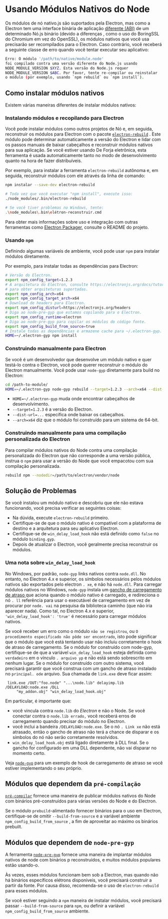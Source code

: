 # Usando Módulos Nativos do Node

Os módulos de nó nativo.js são suportados pela Electron, mas como a Electron tem uma interface binária de aplicação [diferente (ABI)][abi] de um determinado Nó.js binário (devido a diferenças , como o uso do BoringSSL do Chromium em vez do OpenSSL), os módulos nativos que você usa precisarão ser recompilados para o Electron. Caso contrário, você receberá a seguinte classe de erro quando você tentar executar seu aplicativo:

```sh
Erro: O módulo '/path/to/native/module.node'
foi compilado contra uma versão diferente do Node.js usando
NODE_MODULE_VERSION $XYZ. Esta versão do Node.js requer
NODE_MODULE_VERSION $ABC. Por favor, tente re-compilar ou reinstalar
o módulo (por exemplo, usando `npm rebuild` ou `npm install`).
```

## Como instalar módulos nativos

Existem várias maneiras diferentes de instalar módulos nativos:

### Instalando módulos e recopilando para Electron

Você pode instalar módulos como outros projetos de Nó e, em seguida, reconstruir os módulos para Electron com o pacote [`electron-rebuild`][electron-rebuild] . Este módulo pode determinar automaticamente a versão do Electron e lidar com os passos manuais de baixar cabeçalhos e reconstruir módulos nativos para sua aplicação. Se você estiver usando [][electron-forge]De Forja eletrônica, esta ferramenta é usada automaticamente tanto no modo de desenvolvimento quanto na hora de fazer distribuíveis.

Por exemplo, para instalar a ferramenta `electron-rebuild` autônoma e, em seguida, reconstruir módulos com ele através da linha de comando:

```sh
npm instalar --save-dev electron-rebuild

# Toda vez que você executar "npm install", execute isso:
./node_modules/.bin/electron-rebuild

# Se você tiver problemas no Windows, tente:
.\node_modules\.bin\elétron-reconstruir.cmd
```

Para obter mais informações sobre uso e integração com outras ferramentas como [Electron Packager][electron-packager], consulte o README do projeto.

### Usando `npm`

Definindo algumas variáveis de ambiente, você pode usar `npm` para instalar módulos diretamente.

Por exemplo, para instalar todas as dependências para Electron:

```sh
# Versão do Electron.
export npm_config_target=1.2.3
# A arquitetura do Electron, consulte https://electronjs.org/docs/tutorial/support#supported-platforms
# para obter arquiteturas suportadas.
export npm_config_arch=x64
export npm_config_target_arch=x64
# Download de headers para Electron.
export npm_config_disturl=https://electronjs.org/headers 
# Diga ao node-pre-gyp que estamos copilando para o Electron.
export npm_config_runtime=electron 
# Diga ao node-pre-gyp para copilar os módulos do código fonte.
export npm_config_build_from_source=true
# Instale todas as dependências e armazene cache para ~/.electron-gyp.
HOME=~/.electron-gyp npm install
```

### Construindo manualmente para Electron

Se você é um desenvolvedor que desenvolve um módulo nativo e quer testá-lo contra o Electron, você pode querer reconstruir o módulo do Electron manualmente. Você pode usar `node-gyp` diretamente para build no Electron:

```sh
cd /path-to-module/
HOME=~/.electron-gyp node-gyp rebuild --target=1.2.3 --arch=x64 --dist-url=https://electronjs.org/headers
```

* `HOME=~/.electron-gyp` muda onde encontrar cabeçalhos de desenvolvimento.
* `--target=1.2.3` é a versão do Electron.
* `--dist-url=...` especifica onde baixar os cabeçalhos.
* `--arch=x64` diz que o módulo foi construído para um sistema de 64-bit.

### Construindo manualmente para uma compilação personalizada do Electron

Para compilar módulos nativos do Node contra uma compilação personalizada do Electron que não corresponde a uma versão pública, instrua o `npm` para usar a versão do Node que você empacotou com sua compilação personalizada.

```sh
rebuild npm --nodedir=/path/to/electron/vendor/node
```

## Solução de Problemas

Se você instalou um módulo nativo e descobriu que ele não estava funcionando, você precisa verificar as seguintes coisas:

* Na dúvida, execute `electron-rebuild` primeiro.
* Certifique-se de que o módulo nativo é compatível com a plataforma de destino e a arquitetura para seu aplicativo Electron.
* Certifique-se de `win_delay_load_hook` não está definido como `false` no módulo `binding.gyp`.
* Depois de atualizar o Electron, você geralmente precisa reconstruir os módulos.

### Uma nota sobre `win_delay_load_hook`

No Windows, por padrão, `node-gyp` links nativos contra `node.dll`. No entanto, no Electron 4.x e superior, os símbolos necessários pelos módulos nativos são exportados pelo electron `. xe`, e não há `node.dll`. Para carregar módulos nativos no Windows, `node-gyp` instala um [gancho de carregamento de atraso ](https://msdn.microsoft.com/en-us/library/z9h1h6ty.aspx) que aciona quando o módulo nativo é carregado, e redireciona o nó `. ll` referência para usar o executável de carregamento em vez de procurar por `node. vai` na pesquisa da biblioteca caminho (que não iria aparecer nada). Como tal, no Electron 4.x e superior, `'win_delay_load_hook': 'true'` é necessário para carregar módulos nativos.

Se você receber um erro como o módulo `não se registrou`, ou `O procedimento
especificado não pôde ser encontrado`, isto pode significar que o módulo que você está tentando usar não incluiu corretamente o hook de atraso de carregamento.  Se o módulo for construído com node-gyp, certifique-se de que a variável `win_delay_load_hook` esteja definida como `verdadeiro` em o vínculo `. arquivo yp` e não está sendo sobrescrito em nenhum lugar.  Se o módulo for construído com outro sistema, você precisará garantir que você construa com um gancho de atraso instalado no `principal. ode` arquivo. Sua chamada de `link.exe` </code> deve ficar assim:

```plaintext
 link.exe /OUT:"foo.node" "...\node.lib" delayimp.lib /DELAYLOAD:node.exe /DLL
     "my_addon.obj" "win_delay_load_hook.obj"
```

Em particular, é importante que:

* você vincula contra `node.lib` do _Electron_ e não o Node. Se você conectar contra o `node.lib errado,` você receberá erros de carregamento quando precisar do módulo no Electron.
* você inclui a bandeira `/DELAYLOAD:node.exe`. Se o nó `. Link xe` não está atrasado, então o gancho de atraso não terá a chance de disparar e os símbolos do nó não serão corretamente resolvidos.
* `win_delay_load_hook.obj` está ligado diretamente à DLL final. Se o gancho for configurado em uma DLL dependente, não vai disparar no momento certo.

Veja [`node-gyp`](https://github.com/nodejs/node-gyp/blob/e2401e1395bef1d3c8acec268b42dc5fb71c4a38/src/win_delay_load_hook.cc) para um exemplo de hook de carregamento de atraso se você estiver implementando o seu próprio.

## Módulos que dependem da `pré-compilação`

[`pré-compilar`](https://github.com/prebuild/prebuild) fornece uma maneira de publicar módulos nativos do Node com binários pré-construídos para várias versões do Node e do Electron.

Se o módulo `prebuild`-alimentado fornecer binários para o uso em Electron, certifique-se de omitir `--build-from-source` e a variável ambiente `npm_config_build_from_source` , a fim de aproveitar ao máximo os binários prebuilt.

## Módulos que dependem de `node-pre-gyp`

A ferramenta [`node-pre-gyp`][node-pre-gyp] fornece uma maneira de implantar módulos nativos de node com binários p reconstruídos, e muitos módulos populares estão usando-o.

Às vezes, esses módulos funcionam bem sob a Electron, mas quando não há binários específicos elétrons disponíveis, você precisará construir a partir da fonte. Por causa disso, recomenda-se o uso de `electron-rebuild` para esses módulos.

Se você estiver seguindo a `npm` maneira de instalar módulos, você precisará passar `--build-from-source` para `npm`, ou definir a variável `npm_config_build_from_source` ambiente.

[abi]: https://en.wikipedia.org/wiki/Application_binary_interface
[electron-rebuild]: https://github.com/electron/electron-rebuild
[electron-forge]: https://electronforge.io/
[electron-forge]: https://electronforge.io/
[electron-packager]: https://github.com/electron/electron-packager
[node-pre-gyp]: https://github.com/mapbox/node-pre-gyp
